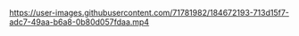 

https://user-images.githubusercontent.com/71781982/184672193-713d15f7-adc7-49aa-b6a8-0b80d057fdaa.mp4

